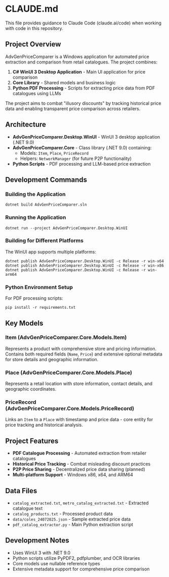 # CLAUDE.md

This file provides guidance to Claude Code (claude.ai/code) when working with code in this repository.

## Project Overview

AdvGenPriceComparer is a Windows application for automated price extraction and comparison from retail catalogues. The project combines:

1. **C# WinUI 3 Desktop Application** - Main UI application for price comparison
2. **Core Library** - Shared models and business logic
3. **Python PDF Processing** - Scripts for extracting price data from PDF catalogues using LLMs

The project aims to combat "illusory discounts" by tracking historical price data and enabling transparent price comparison across retailers.

## Architecture

- **AdvGenPriceComparer.Desktop.WinUI** - WinUI 3 desktop application (.NET 9.0)
- **AdvGenPriceComparer.Core** - Class library (.NET 9.0) containing:
  - Models: `Item`, `Place`, `PriceRecord`
  - Helpers: `NetworkManager` (for future P2P functionality)
- **Python Scripts** - PDF processing and LLM-based price extraction

## Development Commands

### Building the Application
```
dotnet build AdvGenPriceComparer.sln
```

### Running the Application
```
dotnet run --project AdvGenPriceComparer.Desktop.WinUI
```

### Building for Different Platforms
The WinUI app supports multiple platforms:
```
dotnet publish AdvGenPriceComparer.Desktop.WinUI -c Release -r win-x64
dotnet publish AdvGenPriceComparer.Desktop.WinUI -c Release -r win-x86
dotnet publish AdvGenPriceComparer.Desktop.WinUI -c Release -r win-arm64
```

### Python Environment Setup
For PDF processing scripts:
```
pip install -r requirements.txt
```

## Key Models

### Item (AdvGenPriceComparer.Core.Models.Item)
Represents a product with comprehensive store and pricing information. Contains both required fields (`Name`, `Price`) and extensive optional metadata for store details and geographic information.

### Place (AdvGenPriceComparer.Core.Models.Place)
Represents a retail location with store information, contact details, and geographic coordinates.

### PriceRecord (AdvGenPriceComparer.Core.Models.PriceRecord)
Links an `Item` to a `Place` with timestamp and price data - core entity for price tracking and historical analysis.

## Project Features

- **PDF Catalogue Processing** - Automated extraction from retailer catalogues
- **Historical Price Tracking** - Combat misleading discount practices
- **P2P Price Sharing** - Decentralized price data sharing (planned)
- **Multi-platform Support** - Windows x86, x64, and ARM64

## Data Files

- `catalog_extracted.txt`, `metro_catalog_extracted.txt` - Extracted catalogue text
- `catalog_products.txt` - Processed product data
- `data/coles_24072025.json` - Sample extracted price data
- `pdf_catalog_extractor.py` - Main Python extraction script

## Development Notes

- Uses WinUI 3 with .NET 9.0
- Python scripts utilize PyPDF2, pdfplumber, and OCR libraries
- Core models use nullable reference types
- Extensive metadata support for comprehensive price comparison